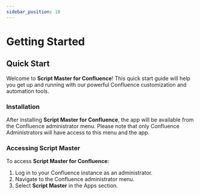 ```yaml
---
sidebar_position: 10
---
```


# Getting Started

## Quick Start

Welcome to **Script Master for Confluence**! This quick start guide will help you get up and running with our powerful Confluence customization and automation tools.

### Installation

After installing **Script Master for Confluence**, the app will be available from the Confluence administrator menu. Please note that only Confluence Administrators will have access to this menu and the app.

### Accessing Script Master

To access **Script Master for Confluence**:

1. Log in to your Confluence instance as an administrator.
2. Navigate to the Confluence administrator menu.
3. Select **Script Master** in the Apps section.
